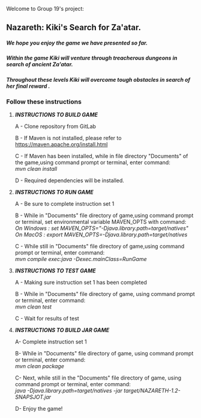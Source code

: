 Welcome to Group 19's project:  
## Nazareth: Kiki's Search for Za'atar.

##### We hope you enjoy the game we have presented so far.

##### Within the game Kiki will venture through treacherous dungeons in search of ancient Za'atar.  
##### Throughout these levels Kiki will overcome tough obstacles in search of her final reward .


### Follow these instructions
 
 

1. ***INSTRUCTIONS TO BUILD GAME***

	A - Clone repository from GitLab

	B - If Maven is not installed, please refer to https://maven.apache.org/install.html

	C - If  Maven has been installed, while in file directory "Documents" of the game,using command prompt or terminal, enter command:  
	   *mvn clean install*
	
	D - Required dependencies will be installed.


2. ***INSTRUCTIONS TO RUN GAME***

	A - Be sure to complete instruction set 1

	B -  While in "Documents" file directory of game,using command prompt or terminal, set environmental variable MAVEN_OPTS with command:  
	   *On Windows : set MAVEN_OPTS="-Djava.library.path=target/natives"*   
	   *On MacOS : export MAVEN_OPTS=-Djava.library.path=target/natives*
	
	C - While still in "Documents" file directory of game,using command prompt or terminal, enter command:  
	   *mvn compile exec:java -Dexec.mainClass=RunGame*


3.  ***INSTRUCTIONS TO TEST GAME***

	A - Making sure instruction set 1 has been completed

	B - While in "Documents" file directory of game, using command prompt or terminal, enter command:    
	    *mvn clean test*	

	C - Wait for results of test


4.  ***INSTRUCTIONS TO BUILD JAR GAME*** 

	A- Complete instruction set 1

	B- While in "Documents" file directory of game, using command prompt or terminal, enter command:      
	   *mvn clean package*

	C- Next, while still in the "Documents" file directory of game, using command prompt or terminal, enter command:  
	   *java -Djava.library.path=target/natives -jar target/NAZARETH-1.2-SNAPSJOT.jar*

	D- Enjoy the game!
	
	
